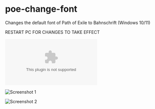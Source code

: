 # poe-change-font
Changes the default font of Path of Exile to Bahnschrift (Windows 10/11)

RESTART PC FOR CHANGES TO TAKE EFFECT

![Download](https://github.com/alfeeqt/poe-change-font/releases/download/v1.0/poe-change-font.zip)

![Screenshot 1](https://drive.google.com/uc?id=16PUuLKKfArOSJvykRKMIqwpiC44qycUk)

![Screenshot 2](https://drive.google.com/uc?id=16TxP9gkmMRtljYaunJWMjB0_YN6yDvMo)
